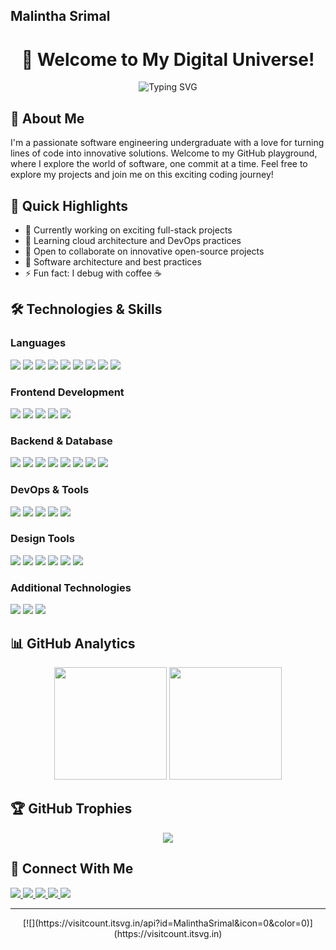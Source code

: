 ## Malintha Srimal

<div align="center">

# 👋 Welcome to My Digital Universe! 
</div>
<div align="center">
  
  ![Typing SVG](https://readme-typing-svg.herokuapp.com?font=Fira+Code&pause=1000&color=2196F3&center=true&vCenter=true&width=500&lines=Undergraduate+Software+Engineer;Full+Stack+Developer;UI%2FUX+Design;Always+Learning+New+Technologies)
</div>

## 🚀 About Me
I'm a passionate software engineering undergraduate with a love for turning lines of code into innovative solutions. Welcome to my GitHub playground, where I explore the world of software, one commit at a time. Feel free to explore my projects and join me on this exciting coding journey!

## 🌟 Quick Highlights
- 🔭 Currently working on exciting full-stack projects
- 🌱 Learning cloud architecture and DevOps practices
- 👯 Open to collaborate on innovative open-source projects
- 💬 Software architecture and best practices
- ⚡ Fun fact: I debug with coffee ☕

## 🛠️ Technologies & Skills

### Languages
<div align="left">
  <img src="https://img.shields.io/badge/JavaScript-F7DF1E?style=for-the-badge&logo=javascript&logoColor=black" />
  <img src="https://img.shields.io/badge/Python-3776AB?style=for-the-badge&logo=python&logoColor=white" />
  <img src="https://img.shields.io/badge/Java-ED8B00?style=for-the-badge&logo=java&logoColor=white" />
  <img src="https://img.shields.io/badge/TypeScript-007ACC?style=for-the-badge&logo=typescript&logoColor=white" />
  <img src="https://img.shields.io/badge/c-%2300599C.svg?style=for-the-badge&logo=c&logoColor=white" />
  <img src="https://img.shields.io/badge/c++-%2300599C.svg?style=for-the-badge&logo=c%2B%2B&logoColor=white" />
  <img src="https://img.shields.io/badge/c%23-%23239120.svg?style=for-the-badge&logo=c-sharp&logoColor=white" />
  <img src="https://img.shields.io/badge/kotlin-%230095D5.svg?style=for-the-badge&logo=kotlin&logoColor=white" />
  <img src="https://img.shields.io/badge/php-%23777BB4.svg?style=for-the-badge&logo=php&logoColor=white" />
</div>

### Frontend Development
<div align="left">
  <img src="https://img.shields.io/badge/Next.js-000000?style=for-the-badge&logo=nextdotjs&logoColor=white" />
  <img src="https://img.shields.io/badge/React-20232A?style=for-the-badge&logo=react&logoColor=61DAFB" />
  <img src="https://img.shields.io/badge/HTML5-E34F26?style=for-the-badge&logo=html5&logoColor=white" />
  <img src="https://img.shields.io/badge/CSS3-1572B6?style=for-the-badge&logo=css3&logoColor=white" />
  <img src="https://img.shields.io/badge/Tailwind_CSS-38B2AC?style=for-the-badge&logo=tailwind-css&logoColor=white" />
 <!-- <img src="https://img.shields.io/badge/Redux-593D88?style=for-the-badge&logo=redux&logoColor=white" />
</div> -->

### Backend & Database
<div align="left">
  <img src="https://img.shields.io/badge/Node.js-339933?style=for-the-badge&logo=nodedotjs&logoColor=white" />
  <img src="https://img.shields.io/badge/Express.js-000000?style=for-the-badge&logo=express&logoColor=white" />
  <img src="https://img.shields.io/badge/MongoDB-4EA94B?style=for-the-badge&logo=mongodb&logoColor=white" />
  <img src="https://img.shields.io/badge/MySQL-005C84?style=for-the-badge&logo=mysql&logoColor=white" />
  <img src="https://img.shields.io/badge/Microsoft%20SQL%20Server-CC2927?style=for-the-badge&logo=microsoft%20sql%20server&logoColor=white" />
  <img src="https://img.shields.io/badge/PostgreSQL-316192?style=for-the-badge&logo=postgresql&logoColor=white" />
  <img src="https://img.shields.io/badge/Firebase-FFCA28?style=for-the-badge&logo=firebase&logoColor=black" />
  <img src="https://img.shields.io/badge/.NET-5C2D91?style=for-the-badge&logo=.net&logoColor=white" />

</div>

### DevOps & Tools
<div align="left">
  <img src="https://img.shields.io/badge/Docker-2CA5E0?style=for-the-badge&logo=docker&logoColor=white" />
  <img src="https://img.shields.io/badge/Git-F05032?style=for-the-badge&logo=git&logoColor=white" />
  <img src="https://img.shields.io/badge/GitHub_Actions-2088FF?style=for-the-badge&logo=github-actions&logoColor=white" />
  <img src="https://img.shields.io/badge/Amazon_AWS-FF9900?style=for-the-badge&logo=amazonaws&logoColor=white" />
  <img src="https://img.shields.io/badge/Azure-008AD7?style=for-the-badge&logo=azure-devops&logoColor=white" />
<!--  <img src="https://img.shields.io/badge/Jira-0052CC?style=for-the-badge&logo=jira&logoColor=white" />
</div> -->

### Design Tools
<div align="left">
  <img src="https://img.shields.io/badge/Figma-F24E1E?style=for-the-badge&logo=figma&logoColor=white" />
  <img src="https://img.shields.io/badge/Adobe%20Illustrator-%23FF9A00.svg?style=for-the-badge&logo=adobeillustrator&logoColor=white" />
  <img src="https://img.shields.io/badge/Adobe%20Photoshop-31A8FF?style=for-the-badge&logo=Adobe%20Photoshop&logoColor=black" />
  <img src="https://img.shields.io/badge/Adobe%20Lightroom-31A8FF.svg?style=for-the-badge&logo=Adobe%20Lightroom&logoColor=white" />
  <img src="https://img.shields.io/badge/Adobe%20Premiere%20Pro-9999FF.svg?style=for-the-badge&logo=Adobe%20Premiere%20Pro&logoColor=white" />
  <img src="https://img.shields.io/badge/Adobe%20After%20Effects-9999FF.svg?style=for-the-badge&logo=Adobe%20After%20Effects&logoColor=white" />
</div>

### Additional Technologies
<div align="left">
  <img src="https://img.shields.io/badge/Redis-DC382D?style=for-the-badge&logo=redis&logoColor=white" />
  <img src="https://img.shields.io/badge/Apache-APACHEDB?style=for-the-badge&logo=apache&logoColor=white" />
  <img src="https://img.shields.io/badge/GraphQL-E10098?style=for-the-badge&logo=graphql&logoColor=white" />
</div>

## 📊 GitHub Analytics

<div align="center">
  <img height="180em" src="https://github-readme-stats.vercel.app/api?username=MalinthaSrimal&show_icons=true&theme=tokyonight&include_all_commits=true&count_private=true"/>
  <img height="180em" src="https://github-readme-stats.vercel.app/api/top-langs/?username=MalinthaSrimal&layout=compact&langs_count=8&theme=tokyonight"/>
</div>

## 🏆 GitHub Trophies
<div align="center">
  <img src="https://github-profile-trophy.vercel.app/?username=MalinthaSrimal&theme=darkhub&no-frame=true&margin-w=15&margin-h=15"/>
</div>

## 🤝 Connect With Me
<div align="left">
  <a href="https://www.facebook.com/malintha.srimal.944">
    <img src="https://img.shields.io/badge/Facebook-%231877F2.svg?style=for-the-badge&logo=Facebook&logoColor=white" />
  </a>
  <a href="https://www.linkedin.com/in/malinthasrimal">
    <img src="https://img.shields.io/badge/LinkedIn-0077B5?style=for-the-badge&logo=linkedin&logoColor=white" />
  </a>
  <a href="https://twitter.com/malintha_srimal">
    <img src="https://img.shields.io/badge/Twitter-%231DA1F2.svg?style=for-the-badge&logo=Twitter&logoColor=white" />
  </a>
  <a href="mailto:malinthas98@gmail.com">
    <img src="https://img.shields.io/badge/Gmail-D14836?style=for-the-badge&logo=gmail&logoColor=white" />
  </a>
  <a href="https://malinthasrimal.github.io/MyPortfolio/">
    <img src="https://img.shields.io/badge/Portfolio-000000?style=for-the-badge&logo=About.me&logoColor=white" />
  </a>
</div>

---
<div align="center">
[![](https://visitcount.itsvg.in/api?id=MalinthaSrimal&icon=0&color=0)](https://visitcount.itsvg.in)

<!-- Proudly created with GPRM ( https://gprm.itsvg.in ) -->
</div>
